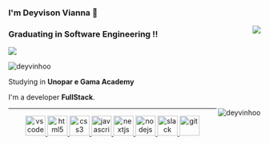 ### I'm Deyvison Vianna 👋
<img align='right' src="https://github-readme-stats.vercel.app/api?username=deyvinhoo&show_icons=true&title_color=783c00&text_color=af552e&icon_color=783c00&bg_color=f8efd4&cache_seconds=2300">

### Graduating in Software Engineering !!

<img src="https://img.shields.io/static/v1?label=Overview&message=Deyvinhoo&color=f8efd4&style=for-the-badge&logo=GitHub">
<p align="left"> <img src="https://komarev.com/ghpvc/?username=deyvinhoo&label=Profile%20views&color=0e75b6&style=flat" alt="deyvinhoo" /> </p>

<p>

Studying in **Unopar e Gama Academy**<br/>

I'm a developer **FullStack**.

<!--   <p align="left" style="margin-top:10px;"> <a href="https://github.com/ryo-ma/github-profile-trophy"><img src="https://github-profile-trophy.vercel.app/?username=deyvinhoo&theme=onedark&row=1&margin-w=5" alt="deyvinhoo" /></a> </p> -->
<p><img align="right" style="display:block;" src="https://github-readme-stats.vercel.app/api/top-langs?username=deyvinhoo&show_icons=true&locale=en&layout=compact" alt="deyvinhoo" /></p>
</p>

<hr>

  <p align="center">
   <a href="https://code.visualstudio.com/">
      <img src="https://cdn.jsdelivr.net/gh/devicons/devicon/icons/vscode/vscode-original.svg" alt="vscode" width="40" height="40"/>
   </a>
   <a href="https://developer.mozilla.org/pt-BR/docs/Web/HTML">
      <img src="https://cdn.jsdelivr.net/gh/devicons/devicon/icons/html5/html5-plain.svg" alt="html5" width="40" height="40"/>
   </a>
   <a href="https://developer.mozilla.org/pt-BR/docs/Web/CSS">
      <img src="https://cdn.jsdelivr.net/gh/devicons/devicon/icons/css3/css3-plain.svg" alt="css3" width="40" height="40"/>
   </a>
   <a href="https://developer.mozilla.org/en-US/docs/Web/JavaScript">
      <img src="https://cdn.jsdelivr.net/gh/devicons/devicon/icons/javascript/javascript-original.svg" alt="javascript" width="40" height="40"/>
   </a>
   <a href="https://nextjs.org/">
      <img src="https://cdn.jsdelivr.net/gh/devicons/devicon/icons/nextjs/nextjs-line.svg" alt="nextjs" width="40" height="40"/>
   </a>
   <a href="https://nodejs.org">
      <img src="https://cdn.jsdelivr.net/gh/devicons/devicon/icons/nodejs/nodejs-original.svg" alt="nodejs" width="40" height="40"/>
   </a>
   <a href="https://www.slack.com">
      <img src="https://cdn.jsdelivr.net/gh/devicons/devicon/icons/slack/slack-original.svg" alt="slack" width="40" height="40"/>
   </a>
   <a href="https://git-scm.com/">
      <img src="https://cdn.jsdelivr.net/gh/devicons/devicon/icons/git/git-original.svg" alt="git" width="40" height="40"/>
   </a>
</p>




<!-- ### I'm Deyvison Vianna 👋
<div>
  <a href="https://github.com/Deyvinhoo">
    <img height="180em"
      src="https://github-readme-stats.vercel.app/api?username=Deyvinhoo&show_icons=true&theme=dracula&include_all_commits=true&count_private=true" />
    <img height="180em"
      src="https://github-readme-stats.vercel.app/api/top-langs/?username=Deyvinhoo&layout=compact&langs_count=7&theme=dracula" />
</div>
<div style="display: inline_block"><br>
  <img align="center" alt="deyvi-Js" height="30" width="40"
    src="https://raw.githubusercontent.com/devicons/devicon/master/icons/javascript/javascript-plain.svg">
  <img align="center" alt="deyvi-HTML" height="30" width="40"
    src="https://raw.githubusercontent.com/devicons/devicon/master/icons/html5/html5-original.svg">
  <img align="center" alt="deyvi-CSS" height="30" width="40"
    src="https://raw.githubusercontent.com/devicons/devicon/master/icons/css3/css3-original.svg">
  
</div>
  
 -->
